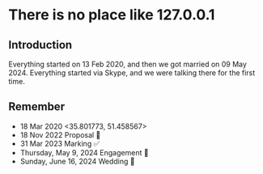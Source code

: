 # There is no place like 127.0.0.1

## Introduction

Everything started on 13 Feb 2020, and then we got married on 09 May 2024.
Everything started via Skype, and we were talking there for the first time.

## Remember

- 18 Mar 2020 <35.801773, 51.458567>
- 18 Nov 2022 Proposal 🙏
- 31 Mar 2023 Marking ✅
- Thursday, May 9, 2024 Engagement 💍
- Sunday, June 16, 2024 Wedding 💒
